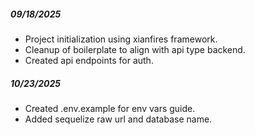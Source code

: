 ##### 09/18/2025
 - Project initialization using xianfires framework.
 - Cleanup of boilerplate to align with api type backend.
 - Created api endpoints for auth.

##### 10/23/2025
 - Created .env.example for env vars guide.
 - Added sequelize raw url and database name.